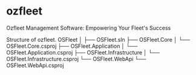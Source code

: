 # ozfleet
Ozfleet Management Software: Empowering Your Fleet's Success


Structure of ozfleet.
OSFleet
│
├── OSFleet.sln
├── OSFleet.Core
│   └── OSFleet.Core.csproj
├── OSFleet.Application
│   └── OSFleet.Application.csproj
├── OSFleet.Infrastructure
│   └── OSFleet.Infrastructure.csproj
└── OSFleet.WebApi
    └── OSFleet.WebApi.csproj

